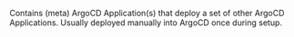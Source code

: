 Contains (meta) ArgoCD Application(s) that deploy a set of other ArgoCD Applications.
Usually deployed manually into ArgoCD once during setup.